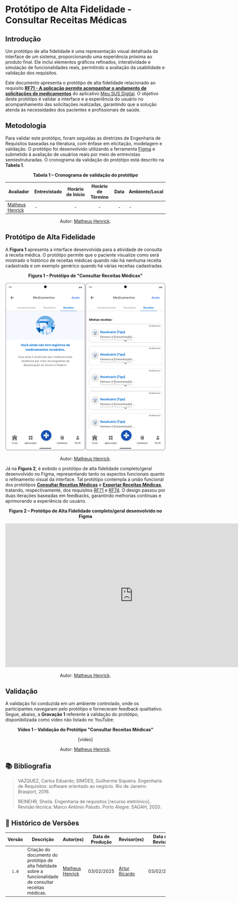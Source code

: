 # Protótipo de Alta Fidelidade - Consultar Receitas Médicas

## Introdução

Um protótipo de alta fidelidade é uma representação visual detalhada da interface de um sistema, proporcionando uma experiência próxima ao produto final. Ele inclui elementos gráficos refinados, interatividade e simulação de funcionalidades reais, permitindo a avaliação da usabilidade e validação dos requisitos.

Este documento apresenta o protótipo de alta fidelidade relacionado ao requisito [**RF71 - A aplicação permite acompanhar o andamento de solicitações de medicamentos**](../elicitacao/requisitos-elicitados.md/#RF60) do aplicativo [Meu SUS Digital](https://meususdigital.saude.gov.br/). O objetivo deste protótipo é validar a interface e a experiência do usuário no acompanhamento das solicitações realizadas, garantindo que a solução atenda às necessidades dos pacientes e profissionais de saúde.



## Metodologia

Para validar este protótipo, foram seguidas as diretrizes de Engenharia de Requisitos baseadas na literatura, com ênfase em elicitação, modelagem e validação. O protótipo foi desenvolvido utilizando a ferramenta [Figma](https://www.figma.com) e submetido à avaliação de usuários reais por meio de entrevistas semiestruturadas. O cronograma da validação do protótipo está descrito na **Tabela 1**.


<div align="center">
    <p><strong>Tabela 1 – Cronograma de validação do protótipo</strong></p>
</div>

<center>

| Avaliador | Entrevistado | Horário de Início | Horário de Término | Data | Ambiente/Local | 
| --------- | ------------ | :---------------: | :----------------: | :--: | -------------- |
| [Matheus Henrick](https://github.com/MatheusHenrickSantos) | - | - | - | - | - |

</center>

<div align="center">
    <p>Autor: <a href="https://github.com/MatheusHenrickSantos">Matheus Henrick</a>.</p>
</div>



## Protótipo de Alta Fidelidade

A **Figura 1** apresenta a interface desenvolvida para a atividade de consulta à receita médica. O protótipo permite que o paciente visualize como será mostrado o histórico de receitas médicas quando não há nenhuma receita cadastrada e um exemplo genérico quando há várias receitas cadastradas.

<div align="center">
    <p><strong>Figura 1 – Protótipo de "Consultar Receitas Médicas"</strong></p>
</div>

<center>

![Consultar Receitas Médicas 1](../imagens/prototipo-alta-fidelidade-rf71.png)

</center>

<div align="center">
    <p>Autor: <a href="https://github.com/MatheusHenrickSantos">Matheus Henrick</a>.</p>
</div>

Já na **Figura 2**, é exibido o protótipo de alta fidelidade completo/geral desenvolvido no Figma, representando tanto os aspectos funcionais quanto o refinamento visual da interface. Tal protótipo contempla a união funcional dos protótipos [**Consultar Receitas Médicas**](../validacao/prototipo-de-alta-fidelidade-rf71.md) e [**Exportar Receitas Médicas**](../validacao/prototipo-de-alta-fidelidade-rf74.md), tratando, respectivamente, dos requisitos [RF71](../elicitacao/requisitos-elicitados.md/#RF71) e [RF74](../elicitacao/requisitos-elicitados.md/#RF62). O design passou por duas iterações baseadas em feedbacks, garantindo melhorias contínuas e aprimorando a experiência do usuário.

<div align="center">
    <p><strong>Figura 2 – Protótipo de Alta Fidelidade completo/geral desenvolvido no Figma</strong></p>
</div>

<center>

<iframe style="border: 1px solid rgba(0, 0, 0, 0.1);" width="800" height="450" src="https://embed.figma.com/design/Kmiu8p2JzjcXqcKLTuntc5/Prot%C3%B3tipo-Meu-SUS-Digital?node-id=0-1&embed-host=share" allowfullscreen></iframe>

</center>

<div align="center">
    <p>Autor: <a href="https://github.com/MatheusHenrickSantos">Matheus Henrick</a>.</p>
</div>



## Validação

A validação foi conduzida em um ambiente controlado, onde os participantes navegaram pelo protótipo e forneceram feedback qualitativo. Segue, abaixo, a **Gravação 1** referente à validação do protótipo, disponibilizada como vídeo não listado no YouTube:

<div align="center">
    <p><strong>Vídeo 1 – Validação do Protótipo "Consultar Receitas Médicas"</strong></p>
</div>

<center>

[video]

</center>

<div align="center">
    <p>Autor: <a href="https://github.com/MatheusHenrickSantos">Matheus Henrick</a>.</p>
</div>



## 📚 Bibliografia

> VAZQUEZ, Carlos Eduardo; SIMÕES, Guilherme Siqueira. Engenharia de Requisitos: software orientado ao negócio. Rio de Janeiro: Brasport, 2016.
>
> REINEHR, Sheila. Engenharia de requisitos [recurso eletrônico]. Revisão técnica: Marco Antônio Paludo. Porto Alegre: SAGAH, 2020.



## 📑 Histórico de Versões

| Versão | Descrição | Autor(es) | Data de Produção | Revisor(es) | Data de Revisão | 
| :----: | --------- | --------- | :--------------: | ----------- | :-------------: |
| `1.0`  | Criação do documento do protótipo de alta fidelidade sobre a funcionalidade de consultar receitas médicas. | [Matheus Henrick](https://github.com/MatheusHenrickSantos) | 03/02/2025 | [Artur Ricardo](https://github.com/MatheusHenrickSantos)  | 03/02/2025 |
